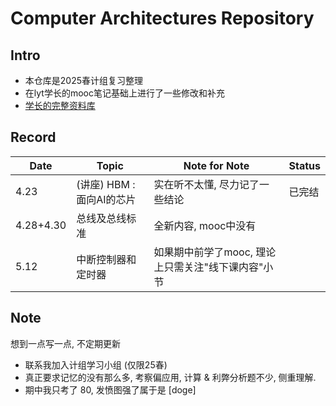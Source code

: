 # Computer Architectures Repository
## Intro
- 本仓库是2025春计组复习整理
- 在lyt学长的mooc笔记基础上进行了一些修改和补充
- [学长的完整资料库](https://github.com/EmptyBlueBox/Computer_Architectures-ljl-2024Spring-PKU)

## Record
|Date|Topic|Note for Note|Status|
|-|-|-|-|
|4.23|(讲座) HBM : 面向AI的芯片|实在听不太懂, 尽力记了一些结论|已完结|
|4.28+4.30|总线及总线标准|全新内容, mooc中没有||
|5.12|中断控制器和定时器|如果期中前学了mooc, 理论上只需关注"线下课内容"小节||

## Note
想到一点写一点, 不定期更新
- 联系我加入计组学习小组 (仅限25春)
- 真正要求记忆的没有那么多, 考察偏应用, 计算 & 利弊分析题不少, 侧重理解.
- 期中我只考了 80, 发愤图强了属于是 [doge]